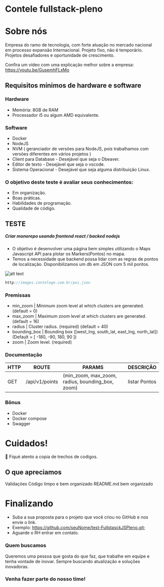 # Contele fullstack-pleno
# Sobre nós
Empresa do ramo de tecnologia, com forte atuação no mercado nacional em processo expansão Internacional. Projeto fixo, não é temporário. Projetos desafiadores e oportunidade de crescimento.

Confira um vídeo com uma explicação melhor sobre a empresa: https://youtu.be/GusemhFLxMo


## Requisitos mínimos de hardware e software
### Hardware

- Memória: 8GB de RAM
- Processador i5 ou algum AMD equivalente. 

### Software
- Docker
- NodeJS
- NVM ( geranciador de versões para NodeJS, pois trabalhamos com versões diferentes em vários projetos ) 
- Client para Database  -  Desejável que seja o Dbeaver.
- Editor de texto - Desejável que seja o vscode. 
- Sistema Operacional - Desejável que seja alguma distribuição Linux. 

### O objetivo deste teste é avaliar seus conhecimentos: 
- Em organização.
- Boas práticas. 
- Habilidades de programação.
- Qualidade de código.

## TESTE
##### Criar monorepo usando frontend react / backed nodejs
- O objetivo é desenvolver uma página bem simples utilizando o Maps Javascript API para plotar os Markers(Pontos) no mapa. 
- Temos a necessidade que backend possa lidar com as regras de pontos de localização.
Disponibilizamos um db em JSON com 5 mil pontos.

![alt text](https://github.com/contele/cntl-test/raw/master/js-pleno/geopoints.gif?raw=true)

```javascript
http://images.contelege.com.br/poi.json
```
### Premissas
- min_zoom | Minimum zoom level at which clusters are generated. (default = 0)
- max_zoom | Maximum zoom level at which clusters are generated. (default = 16)
- radius | Cluster radius. (required) (default = 40)
- bounding_box | Bounding box ([west_lng, south_lat, east_lng, north_lat]) (Default = [ -180, -90, 180, 90 ])
- zoom | Zoom level. (required)

### Documentação
HTTP | ROUTE | PARAMS | DESCRIÇÃO |
| --- | ------ | ------ |  ------ |
| GET | /api/v1/points | (min_zoom, max_zoom, radius, bounding_box, zoom) | listar Pontos

### Bônus 
- Docker
- Docker compose
- Swagger

# Cuidados!
🔴 Fiqué atento a copia de trechos de codigos.

## O que apreciamos
Validações
Código limpo e bem organizado
README.md bem organizado

# Finalizando
* Suba a sua proposta para o projeto que você criou no GitHub e nos envie o link.
* Exemplo: https://github.com/seuNome/test-FullstasckJSPleno.git;
* Aguarde o RH entrar em contato.

### Quem buscamos
Queremos uma pessoa que gosta do que faz, que trabalhe em equipe e tenha vontade de inovar. Sempre buscando atualização e soluções inovadoras.

### Venha fazer parte do nosso time!